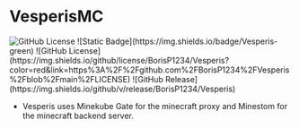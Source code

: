 # VesperisMC

<img alt="GitHub License" src="https://img.shields.io/github/license/BorisP1234/Vesperis?color=red&link=https%3A%2F%2Fgithub.com%2FBorisP1234%2FVesperis%2Fblob%2Fmain%2FLICENSE">
![Static Badge](https://img.shields.io/badge/Vesperis-green)
![GitHub License](https://img.shields.io/github/license/BorisP1234/Vesperis?color=red&link=https%3A%2F%2Fgithub.com%2FBorisP1234%2FVesperis%2Fblob%2Fmain%2FLICENSE)
![GitHub Release](https://img.shields.io/github/v/release/BorisP1234/Vesperis)

- Vesperis uses Minekube Gate for the minecraft proxy and Minestom for the minecraft backend server.

